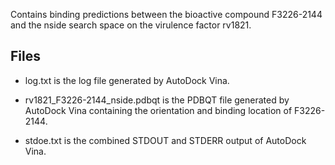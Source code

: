 Contains binding predictions between the bioactive compound F3226-2144 and the nside search space on the virulence factor rv1821.

## Files

- log.txt is the log file generated by AutoDock Vina.

- rv1821_F3226-2144_nside.pdbqt is the PDBQT file generated by AutoDock Vina containing the orientation and binding location of F3226-2144.

- stdoe.txt is the combined STDOUT and STDERR output of AutoDock Vina.

